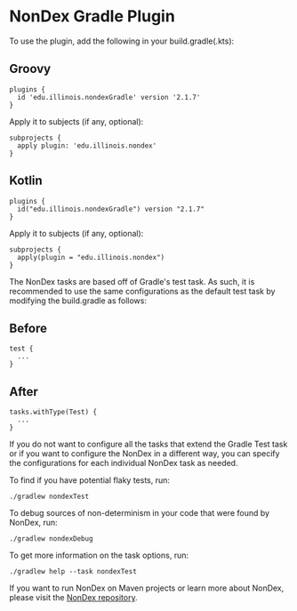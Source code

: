# NonDex Gradle Plugin
To use the plugin, add the following in your build.gradle(.kts):
## Groovy
```
plugins {
  id 'edu.illinois.nondexGradle' version '2.1.7'
}
```
Apply it to subjects (if any, optional):
```
subprojects {
  apply plugin: 'edu.illinois.nondex'
}
```
## Kotlin
```
plugins {
  id("edu.illinois.nondexGradle") version "2.1.7"
}
```
Apply it to subjects (if any, optional):
```
subprojects {
  apply(plugin = "edu.illinois.nondex")
}
```

The NonDex tasks are based off of Gradle's test task. As such, it is recommended to use the same configurations as the default test task by modifying the build.gradle as follows:
## Before
```
test {
  ...
}
```
## After
```
tasks.withType(Test) {
  ...
}
```
If you do not want to configure all the tasks that extend the Gradle Test task or if you want to configure the NonDex in a different way, you can specify the configurations for each individual NonDex task as needed.

To find if you have potential flaky tests, run:
```
./gradlew nondexTest
```

To debug sources of non-determinism in your code that were found by NonDex, run:
```
./gradlew nondexDebug
```

To get more information on the task options, run:
```
./gradlew help --task nondexTest
```

If you want to run NonDex on Maven projects or learn more about NonDex, please visit the [NonDex repository](https://github.com/TestingResearchIllinois/NonDex).


